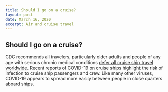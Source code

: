 ```yaml
---
title: Should I go on a cruise?
layout: post
date: March 16, 2020
excerpt: Air and cruise travel
---
```


## Should I go on a cruise? ##

CDC recommends all travelers, particularly older adults and people of any age with serious chronic medical conditions <a href="https://wwwnc.cdc.gov/travel/page/covid-19-cruise-ship"> defer all cruise ship travel worldwide</a>. Recent reports of COVID-19 on cruise ships highlight the risk of infection to cruise ship passengers and crew. Like many other viruses, COVID-19 appears to spread more easily between people in close quarters aboard ships.
